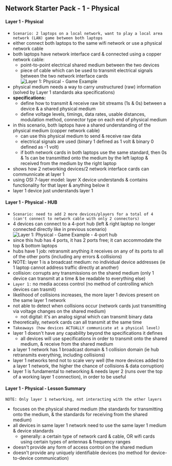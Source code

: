## Network Starter Pack - 1 - Physical ##

#### Layer 1 - Physical ####
* `Scenario: 2 laptops on a local network, want to play a local area network (LAN) game between both laptops`
* either connect both laptops to the same wifi network or use a physical network cable
* both laptops have network interface card & connected using a copper network cable:
  * point-to-point electrical shared medium between the two devices
  * piece of cable which can be used to transmit electrical signals between the two network interface cards
![Layer 1: Physical - Game Example](https://i.postimg.cc/vHDd51yn/image5.png)
* physical medium needs a way to carry unstructured (raw) information (solved by Layer 1 standards aka specifications)
* **specifications:**
  * define how to transmit & receive raw bit streams (1s & 0s) between a device & a shared physical medium
  * define voltage levels, timings, data rates, usable distances, modulation method, connector type on each end of physical medium
* in this scenario, both laptops have a shared understanding of the physical medium (copper network cable)
  * can use this physical medium to send & receive raw data
  * electrical signals are used (binary 1 defined as 1 volt & binary 0 defined as -1 volt)
  * if both network cards in both laptops use the same standard, then 0s & 1s can be transmitted onto the medium by the left laptop & received from the medium by the right laptop
* shows how 2 networking devices/2 network interface cards can communnicate at layer 1
* using OSI 7-layer model: layer X device understands & contains functionality for that layer & anything below it 
* layer 1 device just understands layer 1
#### Layer 1 - Physical - HUB ####
* `Scenario: need to add 2 more devices/players for a total of 4 (can't connect to network cable with only 2 connectors)`
* 4 devices can connect to a 4-port hub (left & right laptop no longer connected directly like in previous scenario)  
![Layer 1: Physical - Game Example - 4-port hub](https://i.postimg.cc/W1t02Kfp/image7.png)
* since this hub has 4 ports, it has 2 ports free; it can accommodate the top & bottom laptops  
* hubs have 1 job: retransmit anything it receives on any of its ports to all of the other ports (including any errors & collisions)
* NOTE: layer 1 is a broadcast medium: no individual device addresses (ie 1 laptop cannot address traffic directly at another)
* collision: corrupts any transmissions on the shared medium (only 1 device can transmit at a time & be readable to everything else)
* `Layer 1:` no media access control (no method of controlling which devices can trasmit)
* likelihood of collisions increases, the more layer 1 devices present on the same layer 1 network
* not able to detect when collisions occur (network cards just transmitting via voltage changes on the shared medium)
  * not digital: it's an analog signal which can transmit binary data
* theoretically, network cards can all transmit at the same time
* `Takeaways (how devices ACTUALLY communicate at a physical level)`
* layer 1 doesn't have any capability beyond the specifications it defines 
  * all devices will use specifications in order to transmit onto the shared medium, & receive from the shared medium
* a layer 1 network has 1 broadcast domain & 1 collision domain (ie hub retransmits everything, including collisions)
* layer 1 networks tend not to scale very well (the more devices added to a layer 1 network, the higher the chance of collisions & data corruption)
* layer 1 is fundamental to networking & needs layer 2 (runs over the top of a working layer 1 connection), in order to be useful  
#### Layer 1 - Physical - Lesson Summary ####  
`NOTE: Only layer 1 networking, not interacting with the other layers`
* focuses on the physical shared medium (the standards for transmitting onto the medium, & the standards for receiving from the shared medium)  
* all devices in same layer 1 network need to use the same layer 1 medium & device standards 
  * generally: a certain type of network card & cable, OR wifi cards using certain types of antennas & frequency ranges
* doesn't provide any form of access control on the shared medium 
* doesn't provide any uniquely identifiable devices (no method for device-to-device communication)
    

